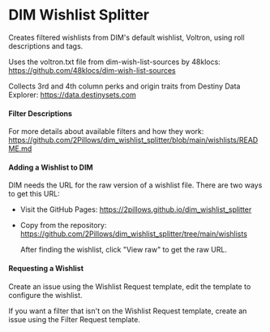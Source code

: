# DIM Wishlist Splitter

Creates filtered wishlists from DIM's default wishlist, Voltron, using roll descriptions and tags.

Uses the voltron.txt file from dim-wish-list-sources by 48klocs: https://github.com/48klocs/dim-wish-list-sources

Collects 3rd and 4th column perks and origin traits from Destiny Data Explorer: https://data.destinysets.com

#### Filter Descriptions

For more details about available filters and how they work: https://github.com/2Pillows/dim_wishlist_splitter/blob/main/wishlists/README.md

#### Adding a Wishlist to DIM

DIM needs the URL for the raw version of a wishlist file. There are two ways to get this URL:

- Visit the GitHub Pages: https://2pillows.github.io/dim_wishlist_splitter

- Copy from the repository: https://github.com/2Pillows/dim_wishlist_splitter/tree/main/wishlists

  After finding the wishlist, click "View raw" to get the raw URL.

#### Requesting a Wishlist

Create an issue using the Wishlist Request template, edit the template to configure the wishlist.

If you want a filter that isn't on the Wishlist Request template, create an issue using the Filter Request template.
